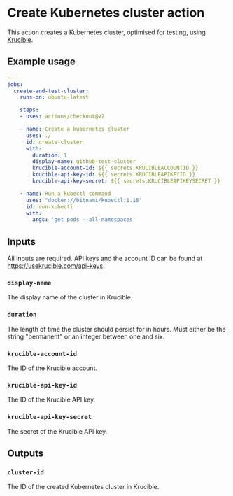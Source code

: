 Create Kubernetes cluster action
================================

This action creates a Kubernetes cluster, optimised for testing, using [Krucible](https://usekrucible.com).

Example usage
-------------
```yaml
---
jobs:
  create-and-test-cluster:
    runs-on: ubuntu-latest

    steps:
    - uses: actions/checkout@v2

    - name: Create a kubernetes cluster
      uses: ./
      id: create-cluster
      with:
        duration: 1
        display-name: github-test-cluster
        krucible-account-id: ${{ secrets.KRUCIBLEACCOUNTID }}
        krucible-api-key-id: ${{ secrets.KRUCIBLEAPIKEYID }}
        krucible-api-key-secret: ${{ secrets.KRUCIBLEAPIKEYSECRET }}

    - name: Run a kubectl command
      uses: "docker://bitnami/kubectl:1.18"
      id: run-kubectl
      with:
        args: 'get pods --all-namespaces'
```

Inputs
------

All inputs are required. API keys and the account ID can be found at https://usekrucible.com/api-keys.

### `display-name`

The display name of the cluster in Krucible.

### `duration`

The length of time the cluster should persist for in hours. Must either be the
string "permanent" or an integer between one and six.

### `krucible-account-id`

The ID of the Krucible account.

### `krucible-api-key-id`

The ID of the Krucible API key.

### `krucible-api-key-secret`

The secret of the Krucible API key.

Outputs
------

### `cluster-id`

The ID of the created Kubernetes cluster in Krucible.
